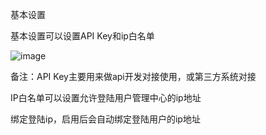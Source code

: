 基本设置

基本设置可以设置API Key和ip白名单

![image](https://user-images.githubusercontent.com/90588289/133720516-9a9b3ebc-06ed-4a7a-b6f8-19ec17baf771.png)

备注：API Key主要用来做api开发对接使用，或第三方系统对接

IP白名单可以设置允许登陆用户管理中心的ip地址

绑定登陆ip，启用后会自动绑定登陆用户的ip地址
